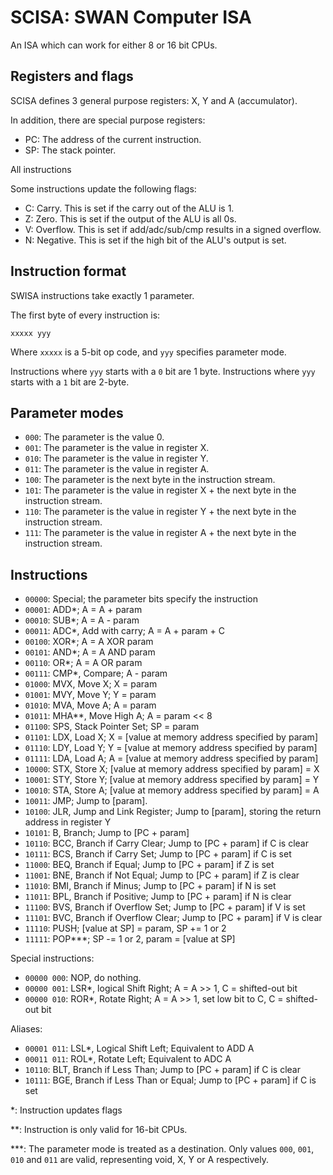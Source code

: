# SCISA: SWAN Computer ISA

An ISA which can work for either 8 or 16 bit CPUs.

## Registers and flags

SCISA defines 3 general purpose registers: X, Y and A (accumulator).

In addition, there are special purpose registers:

* PC: The address of the current instruction.
* SP: The stack pointer.

All instructions 

Some instructions update the following flags:

* C: Carry. This is set if the carry out of the ALU is 1.
* Z: Zero. This is set if the output of the ALU is all 0s.
* V: Overflow. This is set if add/adc/sub/cmp results in a signed overflow.
* N: Negative. This is set if the high bit of the ALU's output is set.

## Instruction format

SWISA instructions take exactly 1 parameter.

The first byte of every instruction is:

	xxxxx yyy

Where `xxxxx` is a 5-bit op code, and `yyy` specifies parameter mode.

Instructions where `yyy` starts with a `0` bit are 1 byte.
Instructions where `yyy` starts with a `1` bit are 2-byte.

## Parameter modes

* `000`: The parameter is the value 0.
* `001`: The parameter is the value in register X.
* `010`: The parameter is the value in register Y.
* `011`: The parameter is the value in register A.
* `100`: The parameter is the next byte in the instruction stream.
* `101`: The parameter is the value in register X + the next byte in the instruction stream.
* `110`: The parameter is the value in register Y + the next byte in the instruction stream.
* `111`: The parameter is the value in register A + the next byte in the instruction stream.

## Instructions

* `00000`: Special; the parameter bits specify the instruction
* `00001`: ADD\*; A = A + param
* `00010`: SUB\*; A = A - param
* `00011`: ADC\*, Add with carry; A = A + param + C
* `00100`: XOR\*; A = A XOR param
* `00101`: AND\*; A = A AND param
* `00110`: OR\*; A = A OR param
* `00111`: CMP\*, Compare; A - param
* `01000`: MVX, Move X; X = param
* `01001`: MVY, Move Y; Y = param
* `01010`: MVA, Move A; A = param
* `01011`: MHA\*\*, Move High A; A = param << 8
* `01100`: SPS, Stack Pointer Set; SP = param
* `01101`: LDX, Load X; X = \[value at memory address specified by param\]
* `01110`: LDY, Load Y; Y = \[value at memory address specified by param\]
* `01111`: LDA, Load A; A = \[value at memory address specified by param\]
* `10000`: STX, Store X; \[value at memory address specified by param\] = X
* `10001`: STY, Store Y; \[value at memory address specified by param\] = Y
* `10010`: STA, Store A; \[value at memory address specified by param\] = A
* `10011`: JMP; Jump to \[param\].
* `10100`: JLR, Jump and Link Register; Jump to \[param\], storing the return address in register Y
* `10101`: B, Branch; Jump to \[PC + param\]
* `10110`: BCC, Branch if Carry Clear; Jump to \[PC + param\] if C is clear
* `10111`: BCS, Branch if Carry Set; Jump to \[PC + param\] if C is set
* `11000`: BEQ, Branch if Equal; Jump to \[PC + param\] if Z is set
* `11001`: BNE, Branch if Not Equal; Jump to \[PC + param\] if Z is clear
* `11010`: BMI, Branch if Minus; Jump to \[PC + param\] if N is set
* `11011`: BPL, Branch if Positive; Jump to \[PC + param\] if N is clear
* `11100`: BVS, Branch if Overflow Set; Jump to \[PC + param\] if V is set
* `11101`: BVC, Branch if Overflow Clear; Jump to \[PC + param\] if V is clear
* `11110`: PUSH; \[value at SP\] = param, SP += 1 or 2
* `11111`: POP\*\*\*; SP -= 1 or 2, param = \[value at SP\]

Special instructions:

* `00000 000`: NOP, do nothing.
* `00000 001`: LSR\*, logical Shift Right; A = A >> 1, C = shifted-out bit
* `00000 010`: ROR\*, Rotate Right; A = A >> 1, set low bit to C, C = shifted-out bit

Aliases:

* `00001 011`: LSL\*, Logical Shift Left; Equivalent to ADD A
* `00011 011`: ROL\*, Rotate Left; Equivalent to ADC A
* `10110`: BLT, Branch if Less Than; Jump to \[PC + param\] if C is clear
* `10111`: BGE, Branch if Less Than or Equal; Jump to \[PC + param\] if C is set

\*: Instruction updates flags

\*\*: Instruction is only valid for 16-bit CPUs.

\*\*\*: The parameter mode is treated as a destination.
Only values `000`, `001`, `010` and `011` are valid,
representing void, X, Y or A respectively.

